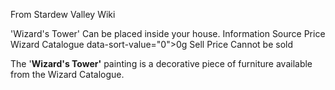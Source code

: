 From Stardew Valley Wiki

'Wizard's Tower' Can be placed inside your house. Information Source Price Wizard Catalogue data-sort-value="0"&gt;0g Sell Price Cannot be sold

The '**Wizard's Tower'** painting is a decorative piece of furniture available from the Wizard Catalogue.